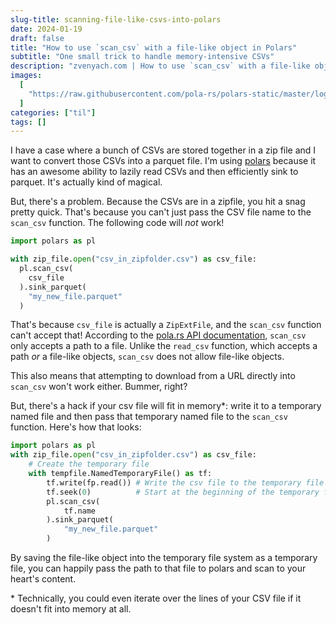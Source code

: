 ```yaml
---
slug-title: scanning-file-like-csvs-into-polars
date: 2024-01-19
draft: false
title: "How to use `scan_csv` with a file-like object in Polars"
subtitle: "One small trick to handle memory-intensive CSVs"
description: "zvenyach.com | How to use `scan_csv` with a file-like object in Polars"
images:
  [
    "https://raw.githubusercontent.com/pola-rs/polars-static/master/logos/polars_github_logo_rect_dark_name.svg",
  ]
categories: ["til"]
tags: []
---
```


I have a case where a bunch of CSVs are stored together in a zip file and I want to convert those CSVs into a parquet file. I'm using [polars](https://pola.rs) because it has an awesome ability to lazily read CSVs and then efficiently sink to parquet. It's actually kind of magical.

But, there's a problem. Because the CSVs are in a zipfile, you hit a snag pretty quick. That's because you can't just pass the CSV file name to the `scan_csv` function. The following code will _not_ work!

```python
import polars as pl

with zip_file.open("csv_in_zipfolder.csv") as csv_file:
  pl.scan_csv(
	csv_file
  ).sink_parquet(
	"my_new_file.parquet"
  )
```

That's because `csv_file` is actually a `ZipExtFile`, and the `scan_csv` function can't accept that! According to the [pola.rs API documentation](https://docs.pola.rs/py-polars/html/reference/api/polars.scan_csv.html), `scan_csv` only accepts a path to a file. Unlike the `read_csv` function, which accepts a path _or_ a file-like objects, `scan_csv` does not allow file-like objects.

This also means that attempting to download from a URL directly into `scan_csv` won't work either. Bummer, right?

But, there's a hack if your csv file will fit in memory\*: write it to a temporary named file and then pass that temporary named file to the `scan_csv` function. Here's how that looks:

```python
import polars as pl
with zip_file.open("csv_in_zipfolder.csv") as csv_file:
	# Create the temporary file
	with tempfile.NamedTemporaryFile() as tf:
		tf.write(fp.read()) # Write the csv file to the temporary file
		tf.seek(0)          # Start at the beginning of the temporary file
		pl.scan_csv(
			tf.name
		).sink_parquet(
			"my_new_file.parquet"
		)
```

By saving the file-like object into the temporary file system as a temporary file, you can happily pass the path to that file to polars and scan to your heart's content.

\* Technically, you could even iterate over the lines of your CSV file if it doesn't fit into memory at all.
